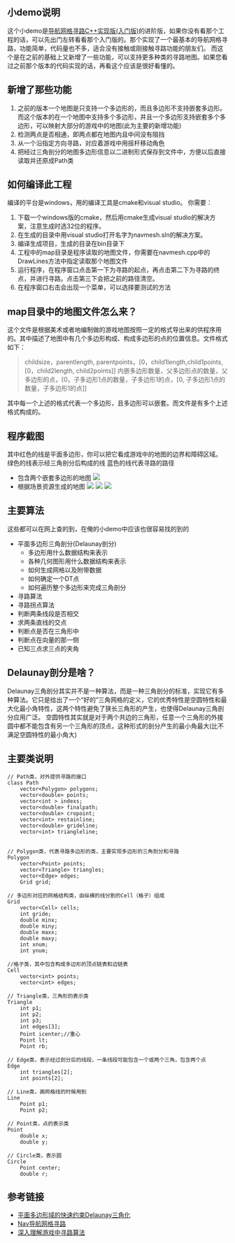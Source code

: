 ## 小demo说明
这个小demo是[导航网格寻路C++实现版(入门版)](https://github.com/sunxvming/NavMesh)的进阶版，如果你没有看那个工程的话，可以先出门左转看看那个入门版的。那个实现了一个最基本的导航网格寻路，功能简单，代码量也不多，适合没有接触或刚接触寻路功能的朋友们。
而这个是在之前的基础上又新增了一些功能，可以支持更多种类的寻路地图。如果您看过之前那个版本的代码实现的话，再看这个应该是很好看懂的。

## 新增了那些功能
1. 之前的版本一个地图是只支持一个多边形的，而且多边形不支持嵌套多边形。而这个版本的在一个地图中支持多个多边形，并且一个多边形支持嵌套多个多边形，可以映射大部分的游戏中的地图(此为主要的新增功能)
2. 检测两点是否相通，即两点都在地图内且中间没有阻挡
3. 从一个沿指定方向寻路，对应着游戏中用摇杆移动角色
4. 把经过三角剖分的地图多边形信息以二进制形式保存到文件中，方便以后直接读取并还原成Path类

## 如何编译此工程
编译的平台是windows，用的编译工具是cmake和visual studio。
你需要：
1. 下载一个windows版的cmake，然后用cmake生成visual studio的解决方案，注意生成时选32位的程序。
2. 在生成的目录中用visual studio打开名字为navmesh.sln的解决方案。
3. 编译生成项目，生成的目录在bin目录下
4. 工程中的map目录是程序读取的地图文件，你需要在navmesh.cpp中的DrawLines方法中指定读取那个地图文件 
5. 运行程序，在程序窗口点击第一下为寻路的起点，再点击第二下为寻路的终点，并进行寻路。点击第三下会把之前的路径清空。
6. 在程序窗口右击会出现一个菜单，可以选择要测试的方法

## map目录中的地图文件怎么来？
这个文件是根据美术或者地编制做的游戏地图按照一定的格式导出来的供程序用的。其中描述了地图中有几个多边形构成、构成多边形的点的位置信息。文件格式如下：
> childsize，parentlength, parentpoints，[0，child1length,child1points, [0，child2length, child2points]] 
> 内嵌多边形数量，父多边形点的数量，父多边形的点，[0，子多边形1点的数量，子多边形1的点，[0, 子多边形1点的数量，子多边形1的点]]

其中每一个上述的格式代表一个多边形，且多边形可以嵌套。而文件是有多个上述格式构成的。


## 程序截图
其中红色的线是平面多边形，你可以把它看成游戏中的地图的边界和障碍区域。
绿色的线表示经三角剖分后构成的线
蓝色的线代表寻路的路径
* 包含两个嵌套多边形的地图
![](http://www.sunxvming.com/wp-content/uploads/2019/12/微信截图_20191202105843.png)
* 根据场景资源生成的地图
![](http://www.sunxvming.com/wp-content/uploads/2019/12/微信截图_20191202104737.png)
![](http://www.sunxvming.com/wp-content/uploads/2019/12/微信截图_20191202105547.png)
![](http://www.sunxvming.com/wp-content/uploads/2019/12/微信截图_20191202105652.png)

## 主要算法
这些都可以在网上查的到，在俺的小demo中应该也很容易找的到的
* 平面多边形三角剖分(Delaunay剖分)
	+ 多边形用什么数据结构来表示
	+ 各种几何图形用什么数据结构来表示
	+ 如何生成网格以及附带数据
	+ 如何确定一个DT点
	+ 如何遍历整个多边形来完成三角剖分
* 寻路算法
* 寻路拐点算法
* 判断两条线段是否相交
* 求两条直线的交点
* 判断点是否在三角形中
* 判断点在向量的那一侧
* 已知三点求三点的夹角

## Delaunay剖分是啥？
Delaunay三角剖分其实并不是一种算法，而是一种三角剖分的标准，实现它有多种算法。它只是给出了一个“好的”三角网格的定义，它的优秀特性是空圆特性和最大化最小角特性，这两个特性避免了狭长三角形的产生，也使得Delaunay三角剖分应用广泛。
空圆特性其实就是对于两个共边的三角形，任意一个三角形的外接圆中都不能包含有另一个三角形的顶点，这种形式的剖分产生的最小角最大(比不满足空圆特性的最小角大)
 
## 主要类说明
```
// Path类，对外提供寻路的接口
class Path
	vector<Polygon> polygons;
	vector<double> points;
	vector<int > indexs;
	vector<double> finalpath;
	vector<double> cropoint;
	vector<int> restainline;
	vector<double> grideline;
	vector<int> triangleline;


// Polygon类，代表寻路多边形的类，主要实现多边形的三角剖分和寻路
Polygon
	vector<Point> points;
	vector<Triangle> triangles;
	vector<Edge> edges;
	Grid grid;
 
// 多边形对应的网格结构类，由纵横的线分割的Cell（格子）组成
Grid
	vector<Cell> cells;
	int gride;
	double minx;
	double miny;
	double maxx;
	double maxy;
	int xnum;
	int ynum;
 
//格子类，其中包含构成多边形的顶点链表和边链表
Cell
	vector<int> points;
	vector<int> edges;
 
// Triangle类，三角形的表示类
Triangle
	int p1;
	int p2;
	int p3;
	int edges[3];
	Point icenter;//重心
	Point lt;
	Point rb;
     
// Edge类，表示经过剖分后的线段，一条线段可能包含一个或两个三角，包含两个点
Edge
	int triangles[2];
	int points[2];

// Line类，画网格线的时候用到
Line
	Point p1;
	Point p2;
 
// Point类，点的表示类
Point
	double x;
	double y;
 
// Circle类，表示圆
Circle
	Point center;
	double r;
```

## 参考链接
* [平面多边形域的快速约束Delaunay三角化](https://github.com/sunxvming/navmesh/blob/master/doc/%E5%B9%B3%E9%9D%A2%E5%A4%9A%E8%BE%B9%E5%BD%A2%E5%9F%9F%E7%9A%84%E5%BF%AB%E9%80%9F%E7%BA%A6%E6%9D%9FDelaunay%E4%B8%89%E8%A7%92%E5%8C%96.pdf)
* [Nav导航网格寻路](https://blog.csdn.net/ynnmnm/article/details/44833007)
* [深入理解游戏中寻路算法](https://my.oschina.net/u/1859679/blog/1486636)